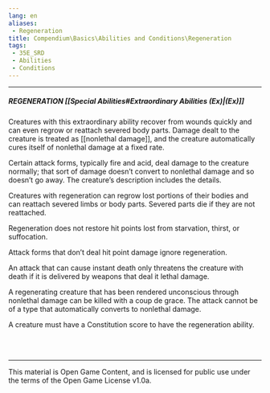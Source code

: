 ```yaml
---
lang: en
aliases:
 - Regeneration
title: Compendium\Basics\Abilities and Conditions\Regeneration
tags: 
 - 35E_SRD
 - Abilities
 - Conditions
---
```


---
##### REGENERATION [[Special Abilities#Extraordinary Abilities (Ex)|(Ex)]]

Creatures with this extraordinary ability recover from wounds quickly and can even regrow or reattach severed body parts. Damage dealt to the creature is treated as [[nonlethal damage]], and the creature automatically cures itself of nonlethal damage at a fixed rate.

Certain attack forms, typically fire and acid, deal damage to the creature normally; that sort of damage doesn’t convert to nonlethal damage and so doesn’t go away. The creature’s description includes the details.

Creatures with regeneration can regrow lost portions of their bodies and can reattach severed limbs or body parts. Severed parts die if they are not reattached.

Regeneration does not restore hit points lost from starvation, thirst, or suffocation.

Attack forms that don’t deal hit point damage ignore regeneration.

An attack that can cause instant death only threatens the creature with death if it is delivered by weapons that deal it lethal damage.

A regenerating creature that has been rendered unconscious through nonlethal damage can be killed with a coup de grace. The attack cannot be of a type that automatically converts to nonlethal damage.

A creature must have a Constitution score to have the regeneration ability.  

<br><br>



---



This material is Open Game Content, and is licensed for public use under the terms of the Open Game License v1.0a.

